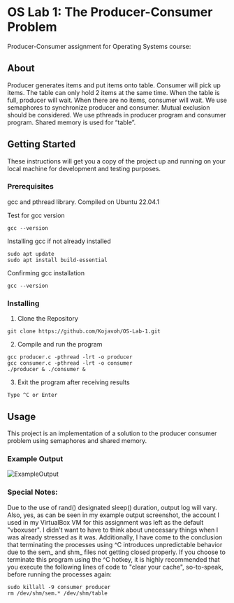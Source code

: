 # OS Lab 1: The Producer-Consumer Problem
Producer-Consumer assignment for Operating Systems course:
## About <a name = "about"></a>
Producer generates items and put items onto table. Consumer will pick up items. The table can only hold 2 items at the same time. When the table is full, producer will wait. When there are no items, consumer will wait. We use semaphores to synchronize producer and consumer.  Mutual exclusion should be considered. We use pthreads in producer program and consumer program. Shared memory is used for “table”.

## Getting Started <a name = "getting_started"></a>
These instructions will get you a copy of the project up and running on your local machine for development and testing purposes.

### Prerequisites
gcc and pthread library.
Compiled on Ubuntu 22.04.1

Test for gcc version
```
gcc --version
```
Installing gcc if not already installed
```
sudo apt update
sudo apt install build-essential
```
Confirming gcc installation
```
gcc --version
```

### Installing
1. Clone the Repository

```
git clone https://github.com/Kojavoh/OS-Lab-1.git
```
2. Compile and run the program

```
gcc producer.c -pthread -lrt -o producer
gcc consumer.c -pthread -lrt -o consumer
./producer & ./consumer &
```
3. Exit the program after receiving results

```
Type ^C or Enter
```

## Usage <a name="usage"></a>
This project is an implementation of a solution to the producer consumer problem using semaphores and shared memory.

### Example Output

![ExampleOutput](https://user-images.githubusercontent.com/90359108/139364242-21476c10-9e37-457a-a6c1-3c1562c1445a.png)

### Special Notes:
Due to the use of rand() designated sleep() duration, output log will vary.  Also, yes, as can be seen in my example output screenshot, the account I used in my VirtualBox VM for this assignment was left as the default "vboxuser".  I didn't want to have to think about unecessary things when I was already stressed as it was.  Additionally, I have come to the conclusion that terminating the processes using ^C introduces unpredictable behavior due to the sem_ and shm_ files not getting closed properly.  If you choose to terminate this program using the ^C hotkey, it is highly recommended that you execute the following lines of code to "clear your cache", so-to-speak, before running the processes again:
```
sudo killall -9 consumer producer
rm /dev/shm/sem.* /dev/shm/table
```
